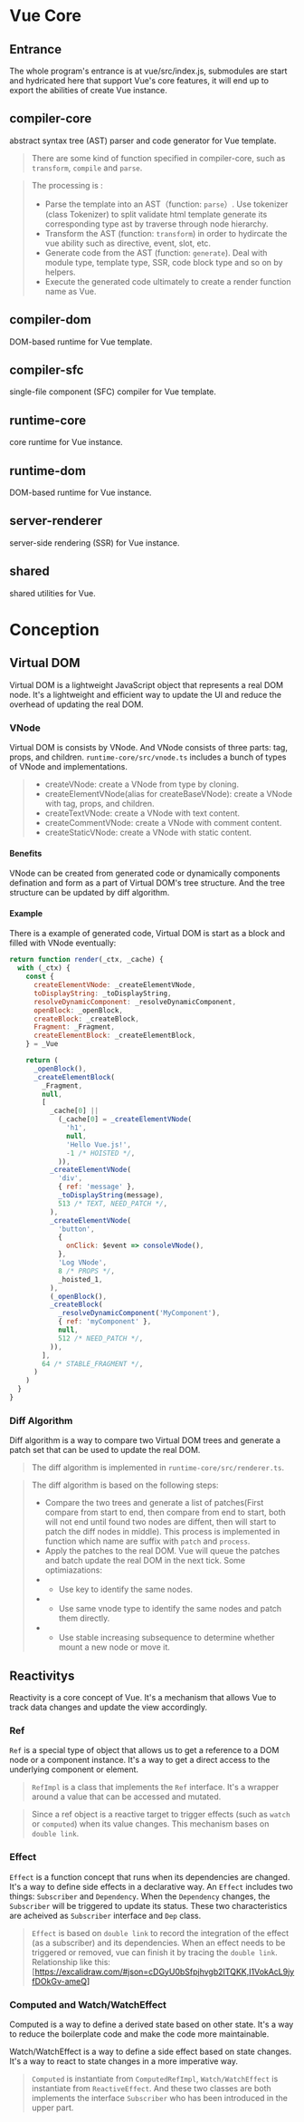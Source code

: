 # Vue Core

## Entrance

The whole program's entrance is at vue/src/index.js, submodules are start and hydricated here that support Vue's core features, it will end up to export the abilities of create Vue instance.

## compiler-core

abstract syntax tree (AST) parser and code generator for Vue template.

> There are some kind of function specified in compiler-core, such as `transform`, `compile` and `parse`.

> The processing is :
>
> - Parse the template into an AST（function: `parse`）. Use tokenizer (class Tokenizer) to split validate html template generate its corresponding type ast by traverse through node hierarchy.
> - Transform the AST (function: `transform`) in order to hydircate the vue ability such as directive, event, slot, etc.
> - Generate code from the AST (function: `generate`). Deal with module type, template type, SSR, code block type and so on by helpers.
> - Execute the generated code ultimately to create a render function name as Vue.

## compiler-dom

DOM-based runtime for Vue template.

## compiler-sfc

single-file component (SFC) compiler for Vue template.

## runtime-core

core runtime for Vue instance.

## runtime-dom

DOM-based runtime for Vue instance.

## server-renderer

server-side rendering (SSR) for Vue instance.

## shared

shared utilities for Vue.

# Conception

## Virtual DOM

Virtual DOM is a lightweight JavaScript object that represents a real DOM node. It's a lightweight and efficient way to update the UI and reduce the overhead of updating the real DOM.

### VNode

Virtual DOM is consists by VNode. And VNode consists of three parts: tag, props, and children.
`runtime-core/src/vnode.ts` includes a bunch of types of VNode and implementations.

> - createVNode: create a VNode from type by cloning.
> - createElementVNode(alias for createBaseVNode): create a VNode with tag, props, and children.
> - createTextVNode: create a VNode with text content.
> - createCommentVNode: create a VNode with comment content.
> - createStaticVNode: create a VNode with static content.

#### Benefits

VNode can be created from generated code or dynamically components defination and form as a part of Virtual DOM's tree structure. And the tree structure can be updated by diff algorithm.

#### Example

There is a example of generated code, Virtual DOM is start as a block and filled with VNode eventually:

```javascript
return function render(_ctx, _cache) {
  with (_ctx) {
    const {
      createElementVNode: _createElementVNode,
      toDisplayString: _toDisplayString,
      resolveDynamicComponent: _resolveDynamicComponent,
      openBlock: _openBlock,
      createBlock: _createBlock,
      Fragment: _Fragment,
      createElementBlock: _createElementBlock,
    } = _Vue

    return (
      _openBlock(),
      _createElementBlock(
        _Fragment,
        null,
        [
          _cache[0] ||
            (_cache[0] = _createElementVNode(
              'h1',
              null,
              'Hello Vue.js!',
              -1 /* HOISTED */,
            )),
          _createElementVNode(
            'div',
            { ref: 'message' },
            _toDisplayString(message),
            513 /* TEXT, NEED_PATCH */,
          ),
          _createElementVNode(
            'button',
            {
              onClick: $event => consoleVNode(),
            },
            'Log VNode',
            8 /* PROPS */,
            _hoisted_1,
          ),
          (_openBlock(),
          _createBlock(
            _resolveDynamicComponent('MyComponent'),
            { ref: 'myComponent' },
            null,
            512 /* NEED_PATCH */,
          )),
        ],
        64 /* STABLE_FRAGMENT */,
      )
    )
  }
}
```

### Diff Algorithm

Diff algorithm is a way to compare two Virtual DOM trees and generate a patch set that can be used to update the real DOM.

> The diff algorithm is implemented in `runtime-core/src/renderer.ts`.

> The diff algorithm is based on the following steps:
>
> - Compare the two trees and generate a list of patches(First compare from start to end, then compare from end to start, both will not end until found two nodes are diffent, then will start to patch the diff nodes in middle). This process is implemented in function which name are suffix with `patch` and `process`.
> - Apply the patches to the real DOM. Vue will queue the patches and batch update the real DOM in the next tick. Some optimiazations:
> - - Use key to identify the same nodes.
> - - Use same vnode type to identify the same nodes and patch them directly.
> - - Use stable increasing subsequence to determine whether mount a new node or move it.

## Reactivitys

Reactivity is a core concept of Vue. It's a mechanism that allows Vue to track data changes and update the view accordingly.

### Ref

`Ref` is a special type of object that allows us to get a reference to a DOM node or a component instance. It's a way to get a direct access to the underlying component or element.

> `RefImpl` is a class that implements the `Ref` interface. It's a wrapper around a value that can be accessed and mutated.

> Since a ref object is a reactive target to trigger effects (such as `watch` or `computed`) when its value changes. This mechanism bases on `double link`.

### Effect

`Effect` is a function concept that runs when its dependencies are changed. It's a way to define side effects in a declarative way. An `Effect` includes two things: `Subscriber` and `Dependency`. When the `Dependency` changes, the `Subscriber` will be triggered to update its status. These two characteristics are acheived as `Subscriber` interface and `Dep` class.

> `Effect` is based on `double link` to record the integration of the effect (as a subscriber) and its dependencies. When an effect needs to be triggered or removed, vue can finish it by tracing the `double link`.
> Relationship like this: [https://excalidraw.com/#json=cDGyU0bSfpjhvgb2ITQKK,I1VokAcL9jyfDOkGv-ameQ]

### Computed and Watch/WatchEffect

Computed is a way to define a derived state based on other state. It's a way to reduce the boilerplate code and make the code more maintainable.

Watch/WatchEffect is a way to define a side effect based on state changes. It's a way to react to state changes in a more imperative way.

> `Computed` is instantiate from `ComputedRefImpl`, `Watch/WatchEffect` is instantiate from `ReactiveEffect`. And these two classes are both implements the interface `Subscriber` who has been introduced in the upper part.
